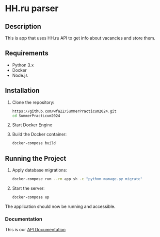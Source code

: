 # HH.ru parser


## Description
This is app that uses HH.ru API to get info about vacancies and store them.



## Requirements
- Python 3.x
- Docker
- Node.js

## Installation

1. Clone the repository:
    ```bash
    https://github.com/wfa22/SummerPracticum2024.git
    cd SummerPracticum2024
    ```
    
2. Start Docker Engine

3. Build the Docker container:
    ```bash
    docker-compose build
    ```

## Running the Project

1. Apply database migrations:
    ```bash
    docker-compose run --rm app sh -c "python manage.py migrate"
    ```

2. Start the server:
    ```bash
    docker-compose up
    ```

The application should now be running and accessible.


### Documentation
This is our [API Documentation](API-Documentation.md)

